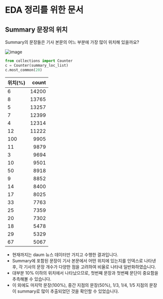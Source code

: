 # EDA 정리를 위한 문서

## Summary 문장의 위치  
Summary의 문장들은 기사 본문의 어느 부분에 가장 많이 위치해 있을까요?

![image](https://user-images.githubusercontent.com/58713684/90093342-558e1900-dd66-11ea-9be9-4887bfc36fd1.png)
  
    
```py
from collections import Counter
c = Counter(summary_loc_list)
c.most_common(20)
```    

|위치(%)|count|
|:---|---:|
|6|14200|
|8|13765|
|5|13257|
|7|12399|
|4|12314|
|12|11222|
|100|9905|
|11|9879|
|3|9694|
|10|9501|
|50|8918|
|9|8852|
|14|8400|
|17|8025|
|33|7763|
|25|7359|
|20|7302|
|18|5478|
|29|5329|
|67|5067|
 

- 현재까지는 daum 뉴스 데이터만 가지고 수행한 결과입니다.
- Summary에 포함된 문장이 기사 본문에서 어떤 위치에 있는지를 인덱스로 나타낸 후, 각 기사의 문장 개수가 다양한 점을 고려하여 비율로 나타내 일반화하였습니다.
- 대부분 10% 이하의 위치에서 나타났으므로, 첫번째 문장과 첫번째 문단이 중요함을 추측해볼 수 있습니다.
- 이 외에도 마지막 문장(100%), 중간 지점의 문장(50%), 1/3, 1/4, 1/5 지점의 문장이 summary로 많이 추출되었던 것을 확인할 수 있었습니다.






